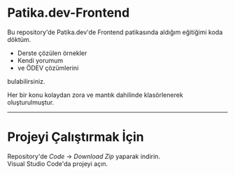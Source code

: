 # Patika.dev-Frontend  
Bu repository'de Patika.dev'de Frontend patikasında aldığım eğitiğimi koda döktüm.   
 - Derste çözülen örnekler  
 - Kendi yorumum  
 - ve ÖDEV çözümlerini  
 
 bulabilirsiniz.  
 
 Her bir konu kolaydan zora ve mantık dahilinde klasörlenerek oluşturulmuştur.
 
 --- 
 # Projeyi Çalıştırmak İçin  
 Repository'de *Code* -> *Download Zip* yaparak indirin.  
 Visual Studio Code'da projeyi açın.
